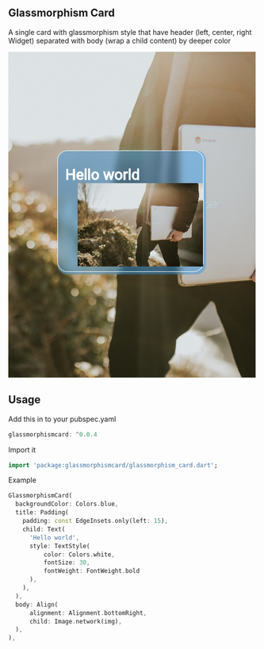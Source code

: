 ## Glassmorphism Card
A single card with glassmorphism style that have header (left, center, right Widget) 
separated with body (wrap a child content) by deeper color

![](example_card.png)

## Usage

Add this in to your pubspec.yaml

```dart
glassmorphismcard: ^0.0.4
```

Import it
```dart
import 'package:glassmorphismcard/glassmorphism_card.dart';
```

Example

```dart
GlassmorphismCard(
  backgroundColor: Colors.blue,
  title: Padding(
    padding: const EdgeInsets.only(left: 15),
    child: Text(
      'Hello world',
      style: TextStyle(
          color: Colors.white,
          fontSize: 30,
          fontWeight: FontWeight.bold
      ),
    ),
  ),
  body: Align(
      alignment: Alignment.bottomRight,
      child: Image.network(img),
  ),
),
```


